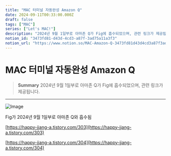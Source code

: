 ```yaml
---
title: "MAC 터미널 자동완성 Amazon Q"
date: 2024-09-11T00:33:00.000Z
draft: false
tags: ["MAC"]
series: ["Let's MAC!"]
description: "2024년 9월 1일부로 아마존 Q가 Fig에 흡수되었으며, 관련 링크가 제공됩니다."
notion_id: "3473fd81-d43d-4cd3-a87f-3ad75a11a3f3"
notion_url: "https://www.notion.so/MAC-Amazon-Q-3473fd81d43d4cd3a87f3ad75a11a3f3"
---
```


# MAC 터미널 자동완성 Amazon Q

> **Summary**
> 2024년 9월 1일부로 아마존 Q가 Fig에 흡수되었으며, 관련 링크가 제공됩니다.

---

![Image](https://prod-files-secure.s3.us-west-2.amazonaws.com/09ccd4d5-876c-4bba-bbdf-cc77a0a11257/fa1728a8-72d3-4fc3-ae1b-47c11b5b59fc/image.png?X-Amz-Algorithm=AWS4-HMAC-SHA256&X-Amz-Content-Sha256=UNSIGNED-PAYLOAD&X-Amz-Credential=ASIAZI2LB4665GTXSIXU%2F20250724%2Fus-west-2%2Fs3%2Faws4_request&X-Amz-Date=20250724T083505Z&X-Amz-Expires=3600&X-Amz-Security-Token=IQoJb3JpZ2luX2VjEAAaCXVzLXdlc3QtMiJHMEUCIApTwOaMUEgtQI6vFUEJhwC7nmY0ZyON9w5dYw9kwGFqAiEA1F0ClGwjFX1mIqa9Og3rnDsI2gtUsWLzKfHaR8upyEsq%2FwMIKRAAGgw2Mzc0MjMxODM4MDUiDMiCeUxfX4FTclblnCrcA4CJt38ZUsKSJvH1ddyzuk9OnofcDAzbi%2BuGqvLxQUyjX07ugLBwdIoHVlwXBosujrPRQW4AJDot0EpS4BPU2AAeQFCfgPMQ%2FjqQNJGs%2FNDyX5jflFNFIdaeronFKhDFGt3moQkFpkHuhuCeI9oVuuxC37tGyV9NyNcb1fHnGAarDkAc1Qy%2Bvz0STDkkKUHtqyc9EmK3Drb2%2FhQjzpmgjTc2MUeerdH1s6RdxSfDzde7pOreqEwnolbrDyrI5FCSiu0%2Bm0%2ByEJjFRxczwRnnNlvBXqAwANLEySwpYHiFnr4Br4qZTimgOPyLdIqgU8SxUCcj9UsqsJ9CRHtuQ9zBJ4K0LpSnxUqgRr2cE2E6hWGZtpmY4BS%2FlpaVThvPFLafRw3HfbFflpEPUQ46QBNFtwatao3q2kOO5hu3rGWorgVzEaDM4c5l%2FvVrteidziTRCegY85ocUe5ZHNrIQn2OV5rTJJO7jUluBu733KeEaa8nSAe2MepBg2pWbOsc%2B%2BAdTCk%2FVV%2FSnKGAE18tiIXALN9hvTzfnctiXy%2FX4FNqyxwirJ7yk8WfwdGOTeoif7Z%2BZGbbHQzbwYJf5wZ8jcfD9KzJHkkJKCQ5cO%2F6T3UWC%2F16Xi1x6q%2FSlfapp1ygMM%2FOh8QGOqUB03i1n5D0Gsp%2Fgj4CnjaTdIimxc85NK8x2Qq9N01NHdcRvAjwHMsh03gj45diTotl%2FGsAo%2Fi9XDkEhi3H3rMy7zHIFiTS61bIAQv5uWo3wmb5V4hxvchSkz4TlmEJAVrugocc%2BEoqkxlaOnggjse1BowX9137VbB60v6S6a%2BSq%2BtL5D%2FO13d%2F22LB0cTGImHNhqEr4lsHsFPR0saodBXjDiw482Tc&X-Amz-Signature=30afa24c34241e56224b9fee9b2e9bb7ef2c7d1cca52a26317c4c8c1c863fd4c&X-Amz-SignedHeaders=host&x-amz-checksum-mode=ENABLED&x-id=GetObject)

Fig가 2024년 9월 1일부로 아마존 Q와 흡수됨

[https://happy-jjang-a.tistory.com/303](https://happy-jjang-a.tistory.com/303)

[https://happy-jjang-a.tistory.com/304](https://happy-jjang-a.tistory.com/304)

